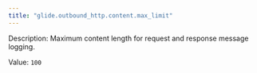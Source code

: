 ```yaml
---
title: "glide.outbound_http.content.max_limit"
---
```


Description: Maximum content length for request and response message logging. 

Value: `100`